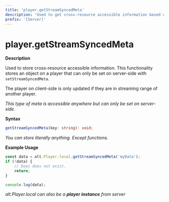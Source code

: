 ```yaml
---
title: 'player.getStreamSyncedMeta'
description: 'Used to get cross-resource accessible information based on stream in.'
prefix: '[Server]'
---
```


# player.getStreamSyncedMeta

**Description**

Used to store cross-resource accessible information. This functionality stores an object on a player that can only be set on server-side with `setStreamSyncedMeta`.

The player on client-side is only updated if they are in streaming range of another player.

_This type of meta is accessible anywhere but can only be set on server-side._

**Syntax**

```ts
getStreamSyncedMeta(key: string): void;
```

_You can store literally anything. Except functions._

**Example Usage**

```js
const data = alt.Player.local.getStreamSyncedMeta('myData');
if (!data) {
    // Does does not exist.
    return;
}

console.log(data);
```

_alt.Player.local can also be a **player instance** from server_
